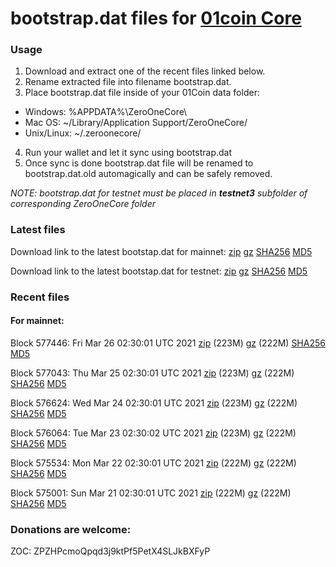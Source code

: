 # bootstrap.dat files for [01coin Core](https://01coin.io)

### Usage

1. Download and extract one of the recent files linked below.
2. Rename extracted file into filename bootstrap.dat.
3. Place bootstrap.dat file inside of your 01Coin data folder:
 - Windows: %APPDATA%\ZeroOneCore\
 - Mac OS: ~/Library/Application Support/ZeroOneCore/
 - Unix/Linux: ~/.zeroonecore/
4. Run your wallet and let it sync using bootstrap.dat
5. Once sync is done bootstrap.dat file will be renamed to bootstrap.dat.old automagically and can be safely removed.

_NOTE: bootstrap.dat for testnet must be placed in **testnet3** subfolder of corresponding ZeroOneCore folder_

### Latest files
Download link to the latest bootstap.dat for mainnet: [zip](https://files.01coin.io/mainnet/bootstrap.dat.zip) [gz](https://files.01coin.io/mainnet/bootstrap.dat.tar.gz) [SHA256](https://files.01coin.io/mainnet/sha256.txt) [MD5](https://files.01coin.io/mainnet/md5.txt)

Download link to the latest bootstap.dat for testnet: [zip](https://files.01coin.io/testnet/bootstrap.dat.zip) [gz](https://files.01coin.io/testnet/bootstrap.dat.tar.gz) [SHA256](https://files.01coin.io/testnet/sha256.txt) [MD5](https://files.01coin.io/testnet/md5.txt)

### Recent files

#### For mainnet:

Block 577446: Fri Mar 26 02:30:01 UTC 2021 [zip](https://files.01coin.io/mainnet/2021-03-26/bootstrap.dat.zip) (223M) [gz](https://files.01coin.io/mainnet/2021-03-26/bootstrap.dat.tar.gz) (222M) [SHA256](https://files.01coin.io/mainnet/2021-03-26/sha256.txt) [MD5](https://files.01coin.io/mainnet/2021-03-26/md5.txt)

Block 577043: Thu Mar 25 02:30:01 UTC 2021 [zip](https://files.01coin.io/mainnet/2021-03-25/bootstrap.dat.zip) (223M) [gz](https://files.01coin.io/mainnet/2021-03-25/bootstrap.dat.tar.gz) (222M) [SHA256](https://files.01coin.io/mainnet/2021-03-25/sha256.txt) [MD5](https://files.01coin.io/mainnet/2021-03-25/md5.txt)

Block 576624: Wed Mar 24 02:30:01 UTC 2021 [zip](https://files.01coin.io/mainnet/2021-03-24/bootstrap.dat.zip) (223M) [gz](https://files.01coin.io/mainnet/2021-03-24/bootstrap.dat.tar.gz) (222M) [SHA256](https://files.01coin.io/mainnet/2021-03-24/sha256.txt) [MD5](https://files.01coin.io/mainnet/2021-03-24/md5.txt)

Block 576064: Tue Mar 23 02:30:02 UTC 2021 [zip](https://files.01coin.io/mainnet/2021-03-23/bootstrap.dat.zip) (223M) [gz](https://files.01coin.io/mainnet/2021-03-23/bootstrap.dat.tar.gz) (222M) [SHA256](https://files.01coin.io/mainnet/2021-03-23/sha256.txt) [MD5](https://files.01coin.io/mainnet/2021-03-23/md5.txt)

Block 575534: Mon Mar 22 02:30:01 UTC 2021 [zip](https://files.01coin.io/mainnet/2021-03-22/bootstrap.dat.zip) (222M) [gz](https://files.01coin.io/mainnet/2021-03-22/bootstrap.dat.tar.gz) (222M) [SHA256](https://files.01coin.io/mainnet/2021-03-22/sha256.txt) [MD5](https://files.01coin.io/mainnet/2021-03-22/md5.txt)

Block 575001: Sun Mar 21 02:30:01 UTC 2021 [zip](https://files.01coin.io/mainnet/2021-03-21/bootstrap.dat.zip) (222M) [gz](https://files.01coin.io/mainnet/2021-03-21/bootstrap.dat.tar.gz) (222M) [SHA256](https://files.01coin.io/mainnet/2021-03-21/sha256.txt) [MD5](https://files.01coin.io/mainnet/2021-03-21/md5.txt)


### Donations are welcome:

ZOC: ZPZHPcmoQpqd3j9ktPf5PetX4SLJkBXFyP
